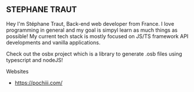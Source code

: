 ## STEPHANE TRAUT

Hey I'm Stéphane Traut, Back-end web developer from France. I love programming in general and my goal is simpyl learn as much things as possible!
My current tech stack is mostly focused on JS/TS framework API developments and vanilla applications.

Check out the osbx project which is a library to generate .osb files using typescript and nodeJS!

Websites
- https://pochiii.com/
